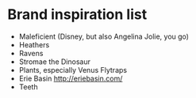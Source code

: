 # Brand inspiration list

- Maleficient (Disney, but also Angelina Jolie, you go)
- Heathers
- Ravens
- Stromae the Dinosaur
- Plants, especially Venus Flytraps
- Erie Basin http://eriebasin.com/
- Teeth
